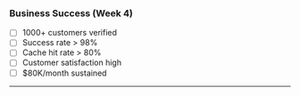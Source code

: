 ### Business Success (Week 4)

- [ ] 1000+ customers verified
- [ ] Success rate > 98%
- [ ] Cache hit rate > 80%
- [ ] Customer satisfaction high
- [ ] $80K/month sustained

---
